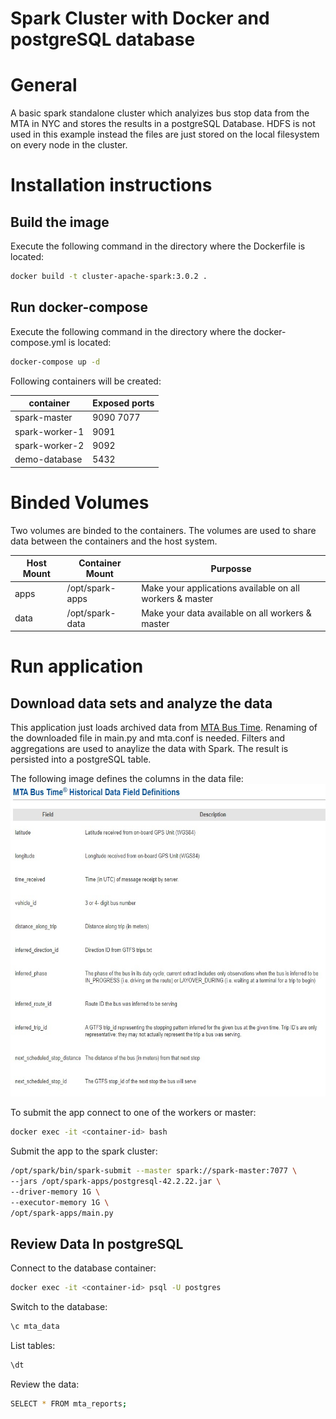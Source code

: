 # Spark Cluster with Docker and postgreSQL database

# General

A basic spark standalone cluster which analyizes bus stop data from the MTA in NYC and stores the results in a postgreSQL Database. HDFS is not used in this example instead the files are just stored on the local filesystem on every node in the cluster.

# Installation instructions

## Build the image

Execute the following command in the directory where the Dockerfile is located:
```sh
docker build -t cluster-apache-spark:3.0.2 .
```

## Run docker-compose

Execute the following command in the directory where the docker-compose.yml is located:
```sh
docker-compose up -d
```

Following containers will be created:

container|Exposed ports
---|---
spark-master|9090 7077
spark-worker-1|9091
spark-worker-2|9092
demo-database|5432

# Binded Volumes

Two volumes are binded to the containers. The volumes are used to share data between the containers and the host system.

Host Mount|Container Mount|Purposse
---|---|---
apps|/opt/spark-apps| Make your applications available on all workers & master
data|/opt/spark-data| Make your data available on all workers & master



# Run application

## Download data sets and analyze the data

This application just loads archived data from [MTA Bus Time](http://web.mta.info/developers/MTA-Bus-Time-historical-data.html). Renaming of the downloaded file in main.py and mta.conf is needed. 
Filters and aggregations are used to anaylize the data with Spark. The result is persisted into a postgreSQL table.

The following image defines the columns in the data file:
<img src="images/Column_def.jpg" alt="Date Field Definitions" width="600" height="500">

To submit the app connect to one of the workers or master:
```sh
docker exec -it <container-id> bash
```
Submit the app to the spark cluster:

```sh
/opt/spark/bin/spark-submit --master spark://spark-master:7077 \
--jars /opt/spark-apps/postgresql-42.2.22.jar \
--driver-memory 1G \
--executor-memory 1G \
/opt/spark-apps/main.py
```

## Review Data In postgreSQL

Connect to the database container:

```sh
docker exec -it <container-id> psql -U postgres
```

Switch to the database:

```sh
\c mta_data
```

List tables:

```sh
\dt
```

Review the data:

```sh
SELECT * FROM mta_reports;
```



